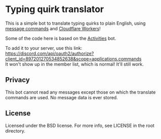 # Typing quirk translator

This is a simple bot to translate typing quirks to plain English, using [message commands](https://discord.com/developers/docs/interactions/application-commands#message-commands) and [Cloudflare Workers](https://workers.cloudflare.com/)!

Some of the code here is based on the [Activities](https://github.com/advaith1/activities/) bot.

To add it to your server, use this link: https://discord.com/api/oauth2/authorize?client_id=897201270534852638&scope=applications.commands  
It won't show up in the member list, which is normal! It'll still work.

## Privacy

This bot cannot read any messages except those on which the translate commands are used. No message data is ever stored.

## License

Licensed under the BSD license. For more info, see LICENSE in the root directory.
